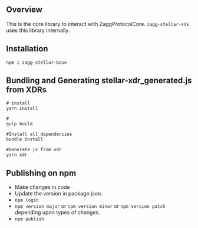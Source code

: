 ## Overview

This is the core library to interact with ZaggProtocolCore. `zagg-stellar-sdk` uses this library internally.

## Installation

```
npm i zagg-stellar-base
```

## Bundling and Generating stellar-xdr_generated.js from XDRs

```
# install 
yarn install

#
gulp build

#Install all dependencies
bundle install

#Generate js from xdr
yarn xdr
```

## Publishing on npm

- Make changes in code
- Update the version in package.json.
- `npm login`
- `npm version major` or `npm version minor` or `npm version patch` depending upon types of changes.
- `npm publish`

